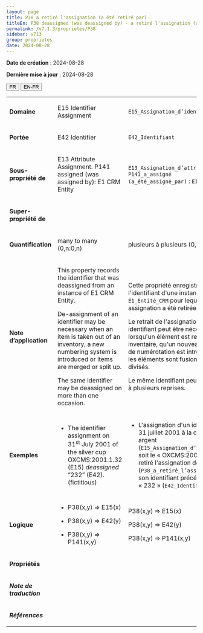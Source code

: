 ```yaml
---
layout: page
title: P38 a retiré l'assignation (a été retiré par)
titleEn: P38 deassigned (was deassigned by) - a retiré l'assignation (a été retiré par)
permalink: /v7.1.3/proprietes/P38
sidebar: v713
group: proprietes
date: 2024-08-28
---
```


**Date de création** : 2024-08-28

**Dernière mise à jour** : 2024-08-28

<div class="lang-buttons">
 <button id="fr" class="activate">FR</button>
 <button id="en-fr">EN-FR</button>
</div>

<table>
<tbody>
<tr>
<td><p><strong>Domaine</strong></p></td>
<td class="en">
<p>E15 Identifier Assignment</p>
</td>
<td>
<p><code class="language-plaintext highlighter-rouge">E15_Assignation_d’identifiant</code></p>
</td>
</tr>
<tr>
<td><p><strong>Portée</strong></p></td>
<td class="en">
<p>E42 Identifier</p>
</td>
<td>
<p><code class="language-plaintext highlighter-rouge">E42_Identifiant</code></p>
</td>
</tr>
<tr>
<td><p><strong>Sous-propriété de</strong></p></td>
<td class="en">
<p>E13 Attribute Assignment. P141 assigned (was assigned by): E1 CRM Entity</p>
</td>
<td>
<p><code class="language-plaintext highlighter-rouge">E13_Assignation_d’attribut</code>. <code class="language-plaintext highlighter-rouge">P141_a_assigné (a_été_assigné_par)</code> : <code class="language-plaintext highlighter-rouge">E1_Entité_CRM</code></p>
</td>
</tr>
<tr>
<td><p><strong>Super-propriété de</strong></p></td>
<td class="en">
</td>
<td>
</td>
</tr>
<tr>
<td><p><strong>Quantification</strong></p></td>
<td class="en">
<p>many to many (0,n:0,n)</p>
</td>
<td>
<p>plusieurs à plusieurs (0,n:0,n)</p>
</td>
</tr>
<tr>
<td><p><strong>Note d’application</strong></p></td>
<td class="en">
<p>This property records the identifier that was deassigned from an instance of E1 CRM Entity.</p>
<p>De-assignment of an identifier may be necessary when an item is taken out of an inventory, a new numbering system is introduced or items are merged or split up. </p>
<p>The same identifier may be deassigned on more than one occasion.</p>
</td>
<td>
<p>Cette propriété enregistre l'identifiant d'une instance de <code class="language-plaintext highlighter-rouge">E1_Entité_CRM</code> pour lequel une assignation a été retirée.</p>
<p>Le retrait de l'assignation d'un identifiant peut être nécessaire lorsqu'un élément est retiré d'un inventaire, qu'un nouveau système de numérotation est introduit ou que les éléments sont fusionnés ou divisés.</p>
<p>Le même identifiant peut être retiré à plusieurs reprises.</p>
</td>
</tr>
<tr>
<td><p><strong>Exemples</strong></p></td>
<td class="en">
<ul>
<li><p>The identifier assignment on 31<sup>st</sup> July 2001 of the silver cup OXCMS:2001.1.32 (E15) <em>deassigned</em> “232” (E42). (fictitious) </p>
</li>
</ul>
</td>
<td>
<ul>
<li><p>L'assignation d'un identifiant le 31 juillet 2001 à la coupe en argent (<code class="language-plaintext highlighter-rouge">E15_Assignation_d’identifiant</code>) soit le « OXCMS:2001.1.32 » a retiré l'assignation de (<code class="language-plaintext highlighter-rouge">P38_a_retiré_l’assignation</code>) son identifiant précédent « 232 » (<code class="language-plaintext highlighter-rouge">E42_Identifiant</code>) (fictif)</p>
</li>
</ul>
</td>
</tr>
<tr>
<td><p><strong>Logique</strong></p></td>
<td class="en">
<ul>
<li><p>P38(x,y) ⇒ E15(x)</p>
</li>
<li><p>P38(x,y) ⇒ E42(y) </p>
</li>
<li><p>P38(x,y) ⇒ P141(x,y)</p>
</li>
</ul>
</td>
<td>
<p>P38(x,y) ⇒ E15(x)</p>
<p>P38(x,y) ⇒ E42(y)</p>
<p>P38(x,y) ⇒ P141(x,y) </p>
</td>
</tr>
<tr>
<td><p><strong>Propriétés</strong></p></td>
<td class="en">
</td>
<td>
</td>
</tr>
<tr>
<td><p><strong><em>Note de traduction</em></strong></p></td>
<td colspan="2">
</td>
</tr>
<tr>
<td><p><strong><em>Références</em></strong></p></td>
<td colspan="2">
<p><em></em></p>
</td>
</tr>
</tbody>
</table>
